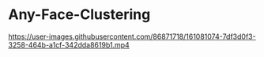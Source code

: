 # Any-Face-Clustering

https://user-images.githubusercontent.com/86871718/161081074-7df3d0f3-3258-464b-a1cf-342dda8619b1.mp4
